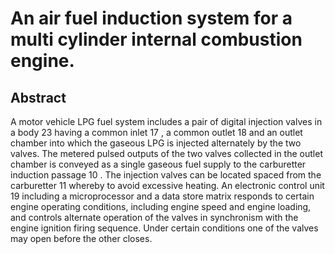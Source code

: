 # An air fuel induction system for a multi cylinder internal combustion engine.

## Abstract
A motor vehicle LPG fuel system includes a pair of digital injection valves in a body 23 having a common inlet 17 , a common outlet 18 and an outlet chamber into which the gaseous LPG is injected alternately by the two valves. The metered pulsed outputs of the two valves collected in the outlet chamber is conveyed as a single gaseous fuel supply to the carburetter induction passage 10 . The injection valves can be located spaced from the carburetter 11 whereby to avoid excessive heating. An electronic control unit 19 including a microprocessor and a data store matrix responds to certain engine operating conditions, including engine speed and engine loading, and controls alternate operation of the valves in synchronism with the engine ignition firing sequence. Under certain conditions one of the valves may open before the other closes.
